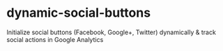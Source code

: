 dynamic-social-buttons
======================

Initialize social buttons (Facebook, Google+, Twitter) dynamically &amp; track social actions in Google Analytics
